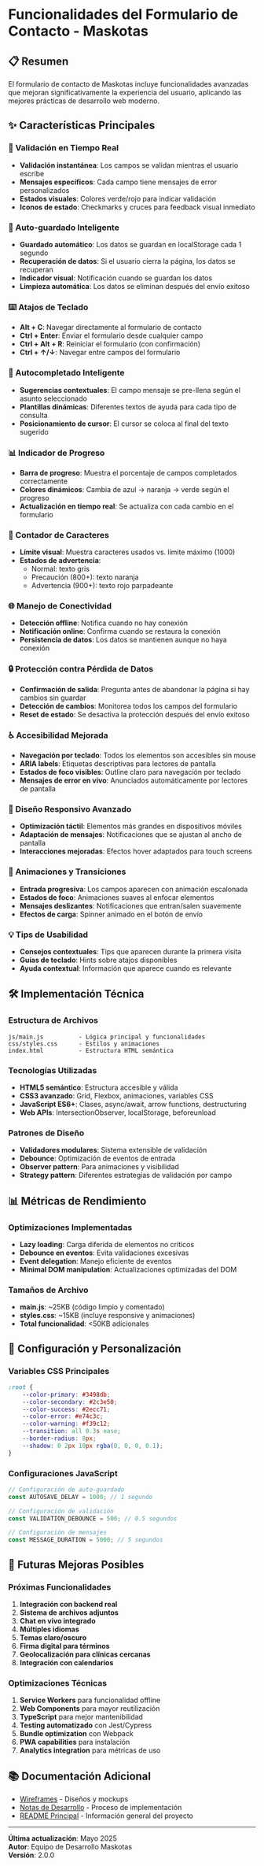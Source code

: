# Funcionalidades del Formulario de Contacto - Maskotas

## 📋 Resumen
El formulario de contacto de Maskotas incluye funcionalidades avanzadas que mejoran significativamente la experiencia del usuario, aplicando las mejores prácticas de desarrollo web moderno.

## ✨ Características Principales

### 🎯 Validación en Tiempo Real
- **Validación instantánea**: Los campos se validan mientras el usuario escribe
- **Mensajes específicos**: Cada campo tiene mensajes de error personalizados
- **Estados visuales**: Colores verde/rojo para indicar validación
- **Iconos de estado**: Checkmarks y cruces para feedback visual inmediato

### 💾 Auto-guardado Inteligente
- **Guardado automático**: Los datos se guardan en localStorage cada 1 segundo
- **Recuperación de datos**: Si el usuario cierra la página, los datos se recuperan
- **Indicador visual**: Notificación cuando se guardan los datos
- **Limpieza automática**: Los datos se eliminan después del envío exitoso

### ⌨️ Atajos de Teclado
- **Alt + C**: Navegar directamente al formulario de contacto
- **Ctrl + Enter**: Enviar el formulario desde cualquier campo
- **Ctrl + Alt + R**: Reiniciar el formulario (con confirmación)
- **Ctrl + ↑/↓**: Navegar entre campos del formulario

### 🧠 Autocompletado Inteligente
- **Sugerencias contextuales**: El campo mensaje se pre-llena según el asunto seleccionado
- **Plantillas dinámicas**: Diferentes textos de ayuda para cada tipo de consulta
- **Posicionamiento de cursor**: El cursor se coloca al final del texto sugerido

### 📊 Indicador de Progreso
- **Barra de progreso**: Muestra el porcentaje de campos completados correctamente
- **Colores dinámicos**: Cambia de azul → naranja → verde según el progreso
- **Actualización en tiempo real**: Se actualiza con cada cambio en el formulario

### 🔄 Contador de Caracteres
- **Límite visual**: Muestra caracteres usados vs. límite máximo (1000)
- **Estados de advertencia**: 
  - Normal: texto gris
  - Precaución (800+): texto naranja
  - Advertencia (900+): texto rojo parpadeante

### 🌐 Manejo de Conectividad
- **Detección offline**: Notifica cuando no hay conexión
- **Notificación online**: Confirma cuando se restaura la conexión
- **Persistencia de datos**: Los datos se mantienen aunque no haya conexión

### 🔒 Protección contra Pérdida de Datos
- **Confirmación de salida**: Pregunta antes de abandonar la página si hay cambios sin guardar
- **Detección de cambios**: Monitorea todos los campos del formulario
- **Reset de estado**: Se desactiva la protección después del envío exitoso

### ♿ Accesibilidad Mejorada
- **Navegación por teclado**: Todos los elementos son accesibles sin mouse
- **ARIA labels**: Etiquetas descriptivas para lectores de pantalla
- **Estados de foco visibles**: Outline claro para navegación por teclado
- **Mensajes de error en vivo**: Anunciados automáticamente por lectores de pantalla

### 📱 Diseño Responsivo Avanzado
- **Optimización táctil**: Elementos más grandes en dispositivos móviles
- **Adaptación de mensajes**: Notificaciones que se ajustan al ancho de pantalla
- **Interacciones mejoradas**: Efectos hover adaptados para touch screens

### 🎨 Animaciones y Transiciones
- **Entrada progresiva**: Los campos aparecen con animación escalonada
- **Estados de foco**: Animaciones suaves al enfocar elementos
- **Mensajes deslizantes**: Notificaciones que entran/salen suavemente
- **Efectos de carga**: Spinner animado en el botón de envío

### 💡 Tips de Usabilidad
- **Consejos contextuales**: Tips que aparecen durante la primera visita
- **Guías de teclado**: Hints sobre atajos disponibles
- **Ayuda contextual**: Información que aparece cuando es relevante

## 🛠️ Implementación Técnica

### Estructura de Archivos
```
js/main.js          - Lógica principal y funcionalidades
css/styles.css      - Estilos y animaciones
index.html          - Estructura HTML semántica
```

### Tecnologías Utilizadas
- **HTML5 semántico**: Estructura accesible y válida
- **CSS3 avanzado**: Grid, Flexbox, animaciones, variables CSS
- **JavaScript ES6+**: Clases, async/await, arrow functions, destructuring
- **Web APIs**: IntersectionObserver, localStorage, beforeunload

### Patrones de Diseño
- **Validadores modulares**: Sistema extensible de validación
- **Debounce**: Optimización de eventos de entrada
- **Observer pattern**: Para animaciones y visibilidad
- **Strategy pattern**: Diferentes estrategias de validación por campo

## 📊 Métricas de Rendimiento

### Optimizaciones Implementadas
- **Lazy loading**: Carga diferida de elementos no críticos
- **Debounce en eventos**: Evita validaciones excesivas
- **Event delegation**: Manejo eficiente de eventos
- **Minimal DOM manipulation**: Actualizaciones optimizadas del DOM

### Tamaños de Archivo
- **main.js**: ~25KB (código limpio y comentado)
- **styles.css**: ~15KB (incluye responsive y animaciones)
- **Total funcionalidad**: <50KB adicionales

## 🔧 Configuración y Personalización

### Variables CSS Principales
```css
:root {
    --color-primary: #3498db;
    --color-secondary: #2c3e50;
    --color-success: #2ecc71;
    --color-error: #e74c3c;
    --color-warning: #f39c12;
    --transition: all 0.3s ease;
    --border-radius: 8px;
    --shadow: 0 2px 10px rgba(0, 0, 0, 0.1);
}
```

### Configuraciones JavaScript
```javascript
// Configuración de auto-guardado
const AUTOSAVE_DELAY = 1000; // 1 segundo

// Configuración de validación
const VALIDATION_DEBOUNCE = 500; // 0.5 segundos

// Configuración de mensajes
const MESSAGE_DURATION = 5000; // 5 segundos
```

## 🚀 Futuras Mejoras Posibles

### Próximas Funcionalidades
1. **Integración con backend real**
2. **Sistema de archivos adjuntos**
3. **Chat en vivo integrado**
4. **Múltiples idiomas**
5. **Temas claro/oscuro**
6. **Firma digital para términos**
7. **Geolocalización para clínicas cercanas**
8. **Integración con calendarios**

### Optimizaciones Técnicas
1. **Service Workers** para funcionalidad offline
2. **Web Components** para mayor reutilización
3. **TypeScript** para mejor mantenibilidad
4. **Testing automatizado** con Jest/Cypress
5. **Bundle optimization** con Webpack
6. **PWA capabilities** para instalación
7. **Analytics integration** para métricas de uso

## 📚 Documentación Adicional

- [Wireframes](./wireframes.md) - Diseños y mockups
- [Notas de Desarrollo](./notas-desarrollo.md) - Proceso de implementación
- [README Principal](../README.md) - Información general del proyecto

---

**Última actualización**: Mayo 2025  
**Autor**: Equipo de Desarrollo Maskotas  
**Versión**: 2.0.0
